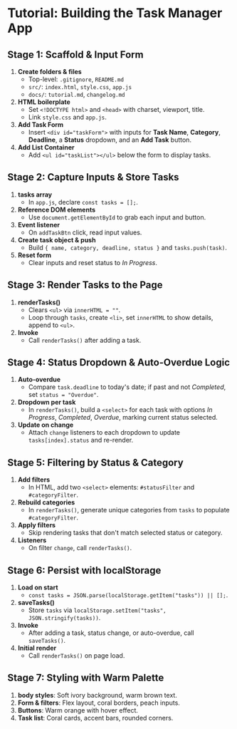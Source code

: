 # Tutorial: Building the Task Manager App

## Stage 1: Scaffold & Input Form
1. **Create folders & files**  
   - Top-level: `.gitignore`, `README.md`  
   - `src/`: `index.html`, `style.css`, `app.js`  
   - `docs/`: `tutorial.md`, `changelog.md`
2. **HTML boilerplate**  
   - Set `<!DOCTYPE html>` and `<head>` with charset, viewport, title.  
   - Link `style.css` and `app.js`.  
3. **Add Task Form**  
   - Insert `<div id="taskForm">` with inputs for **Task Name**, **Category**, **Deadline**, a **Status** dropdown, and an **Add Task** button.  
4. **Add List Container**  
   - Add `<ul id="taskList"></ul>` below the form to display tasks.

## Stage 2: Capture Inputs & Store Tasks
1. **tasks array**  
   - In `app.js`, declare `const tasks = [];`.  
2. **Reference DOM elements**  
   - Use `document.getElementById` to grab each input and button.  
3. **Event listener**  
   - On `addTaskBtn` click, read input values.  
4. **Create task object & push**  
   - Build `{ name, category, deadline, status }` and `tasks.push(task)`.  
5. **Reset form**  
   - Clear inputs and reset status to *In Progress*.

## Stage 3: Render Tasks to the Page
1. **renderTasks()**  
   - Clears `<ul>` via `innerHTML = ""`.  
   - Loop through `tasks`, create `<li>`, set `innerHTML` to show details, append to `<ul>`.  
2. **Invoke**  
   - Call `renderTasks()` after adding a task.

## Stage 4: Status Dropdown & Auto-Overdue Logic
1. **Auto-overdue**  
   - Compare `task.deadline` to today's date; if past and not *Completed*, set `status = "Overdue"`.  
2. **Dropdown per task**  
   - In `renderTasks()`, build a `<select>` for each task with options *In Progress*, *Completed*, *Overdue*, marking current status selected.  
3. **Update on change**  
   - Attach `change` listeners to each dropdown to update `tasks[index].status` and re-render.

## Stage 5: Filtering by Status & Category
1. **Add filters**  
   - In HTML, add two `<select>` elements: `#statusFilter` and `#categoryFilter`.  
2. **Rebuild categories**  
   - In `renderTasks()`, generate unique categories from `tasks` to populate `#categoryFilter`.  
3. **Apply filters**  
   - Skip rendering tasks that don't match selected status or category.  
4. **Listeners**  
   - On filter `change`, call `renderTasks()`.

## Stage 6: Persist with localStorage
1. **Load on start**  
   - `const tasks = JSON.parse(localStorage.getItem("tasks")) || [];`.  
2. **saveTasks()**  
   - Store `tasks` via `localStorage.setItem("tasks", JSON.stringify(tasks))`.  
3. **Invoke**  
   - After adding a task, status change, or auto-overdue, call `saveTasks()`.  
4. **Initial render**  
   - Call `renderTasks()` on page load.

## Stage 7: Styling with Warm Palette
1. **body styles**: Soft ivory background, warm brown text.  
2. **Form & filters**: Flex layout, coral borders, peach inputs.  
3. **Buttons**: Warm orange with hover effect.  
4. **Task list**: Coral cards, accent bars, rounded corners.  
